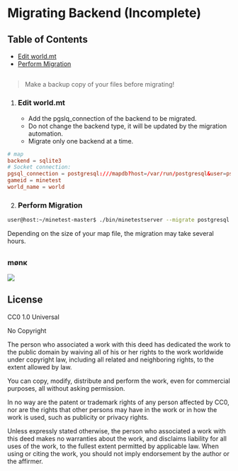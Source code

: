 Migrating Backend (Incomplete)
=================
Table of Contents
-----------------
   - [Edit world.mt](#edit-worldmt)
   - [Perform Migration](#perform-migration)
##
> Make a backup copy of your files before migrating!
1. ### Edit world.mt
   - Add the pgslq_connection of the backend to be migrated.
   - Do not change the backend type, it will be updated by the migration automation.
   - Migrate only one backend at a time.
```conf
# map
backend = sqlite3
# Socket connection:
pgsql_connection = postgresql:///mapdb?host=/var/run/postgresql&user=psqluser&password=securepassword&dbname=mapdb
gameid = minetest
world_name = world
```

2. ### Perform Migration
```sh
user@host:~/minetest-master$ ./bin/minetestserver --migrate postgresql --world /home/user/minetest-master/worlds/world
```

Depending on the size of your map file, the migration may take several hours.


##
### mønκ
<img decoding="async" loading="lazy" src="https://cdn.discordapp.com/emojis/1194038093775376455.webp?size=64&quality=lossless">

##
License
-------
CC0 1.0 Universal

No Copyright

The person who associated a work with this deed has dedicated the work to the public domain by waiving all of his or her rights to the work worldwide under copyright law, including all related and neighboring rights, to the extent allowed by law.

You can copy, modify, distribute and perform the work, even for commercial purposes, all without asking permission.

In no way are the patent or trademark rights of any person affected by CC0, nor are the rights that other persons may have in the work or in how the work is used, such as publicity or privacy rights.

Unless expressly stated otherwise, the person who associated a work with this deed makes no warranties about the work, and disclaims liability for all uses of the work, to the fullest extent permitted by applicable law.
When using or citing the work, you should not imply endorsement by the author or the affirmer.